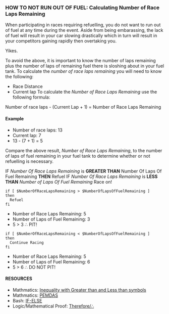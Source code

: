 ### HOW TO NOT RUN OUT OF FUEL: Calculating Number of Race Laps Remaining

When participating in races requiring refuelling, you do not want to run out of fuel at any time during the event. Aside from being embarassing, the lack of fuel will result in your car slowing drastically which in turn will result in your competitors gaining rapidly then overtaking you. 

Yikes.

To avoid the above, it is important to know the number of laps remaining plus the number of laps of remaining fuel there is sloshing about in your fuel tank. To calculate the *number of race laps remaining* you will need to know the following:
- Race Distance
- Current lap
To calculate the *Number of Race Laps Remaining* use the following formula:

Number of race laps - (Current Lap + 1) = Number of Race Laps Remaining

#### Example
- Number of race laps: 13
- Current lap: 7 
- 13 - (7 + 1) = 5

Compare the above result, *Number of Race Laps Remaining*, to the number of laps of fuel remaining in your fuel tank to determine whether or not refuelling is necessary.

IF *Number Of Race Laps Remaining* is **GREATER THAN** Number Of Laps Of Fuel Remaining **THEN** Refuel 
IF *Number Of Race Laps Remaining* is **LESS THAN** *Number of Laps Of Fuel Remaining* Race on!

```
if [ $NumberOfRaceLapsRemaining > $NumberOfLapsOfFuelRemaining ]
then
  Refuel
fi
```
- Number of Race Laps Remaining: 5
- Number of Laps of Fuel Remaining: 3
- 5 > 3 ∴ PIT!

```
if [ $NumberOfRaceLapsRemaining < $NumberOfLapsOfFuelRemaining ]
then
  Continue Racing
fi
```
- Number of Race Laps Remaining: 5
- Number of Laps of Fuel Remaining: 6
- 5 > 6 ∴ DO NOT PIT!

#### RESOURCES 
- Mathmatics: [Inequality with Greater than and Less than symbols](https://www.smartickmethod.com/blog/math/mathematical-curiosities/math-symbols-greater-than-less-than-equal/)
- Mathmatics: [PEMDAS](https://www.purplemath.com/modules/orderops.htm) 
- Bash: [IF-ELSE](https://linuxize.com/post/bash-if-else-statement/)
- Logic/Mathematical Proof: [Therefore/∴](https://en.wikipedia.org/wiki/Therefore_sign)

